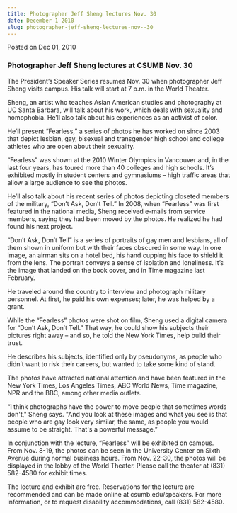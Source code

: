 ```yaml
---
title: Photographer Jeff Sheng lectures Nov. 30
date: December 1 2010
slug: photographer-jeff-sheng-lectures-nov--30
---
```





<span class="date">Posted on Dec 01, 2010    </span>
<h3><strong>Photographer Jeff Sheng lectures at CSUMB Nov.
30</strong></h3>
<p>The President&#x2019;s Speaker Series resumes Nov. 30 when photographer
Jeff Sheng visits campus. His talk will start at 7 p.m. in the
World Theater.</p>
<p>Sheng, an artist who teaches Asian American studies and
photography at UC Santa Barbara, will talk about his work, which
deals with sexuality and homophobia. He&#x2019;ll also talk about his
experiences as an activist of color.</p>
<p>He&#x2019;ll present &#x201C;Fearless,&#x201D; a series of photos he has worked on
since 2003 that depict lesbian, gay, bisexual and transgender high
school and college athletes who are open about their sexuality.</p>
<p>&#x201C;Fearless&#x201D; was shown at the 2010 Winter Olympics in Vancouver
and, in the last four years, has toured more than 40 colleges and
high schools. It&#x2019;s exhibited mostly in student centers and
gymnasiums &#x2013; high traffic areas that allow a large audience to see
the photos.</p>
<p>He&#x2019;ll also talk about his recent series of photos depicting
closeted members of the military, &#x201C;Don&#x2019;t Ask, Don&#x2019;t Tell.&#x201D; In 2008,
when &#x201C;Fearless&#x201D; was first featured in the national media, Sheng
received e-mails from service members, saying they had been moved
by the photos. He realized he had found his next project.</p>
<p>&#x201C;Don&#x2019;t Ask, Don&#x2019;t Tell&#x201D; is a series of portraits of gay men and
lesbians, all of them shown in uniform but with their faces
obscured in some way. In one image, an airman sits on a hotel bed,
his hand cupping his face to shield it from the lens. The portrait
conveys a sense of isolation and loneliness. It&#x2019;s the image that
landed on the book cover, and in Time magazine last February.</p>
<p>He traveled around the country to interview and photograph
military personnel. At first, he paid his own expenses; later, he
was helped by a grant.</p>
<p>While the &#x201C;Fearless&#x201D; photos were shot on film, Sheng used a
digital camera for &#x201C;Don&#x2019;t Ask, Don&#x2019;t Tell.&#x201D; That way, he could show
his subjects their pictures right away &#x2013; and so, he told the New
York Times, help build their trust.</p>
<p>He describes his subjects, identified only by pseudonyms, as
people who didn&#x2019;t want to risk their careers, but wanted to take
some kind of stand.</p>
<p>The photos have attracted national attention and have been
featured in the New York Times, Los Angeles Times, ABC World News,
Time magazine, NPR and the BBC, among other media outlets.</p>
<p>&#x201C;I think photographs have the power to move people that
sometimes words don&apos;t,&quot; Sheng says. &quot;And you look at these images
and what you see is that people who are gay look very similar, the
same, as people you would assume to be straight. That&apos;s a powerful
message.&#x201D;</p>
<p>In conjunction with the lecture, &#x201C;Fearless&#x201D; will be exhibited on
campus. From Nov. 8-19, the photos can be seen in the University
Center on Sixth Avenue during normal business hours. From Nov.
22-30, the photos will be displayed in the lobby of the World
Theater. Please call the theater at (831) 582-4580 for exhibit
times.</p>
<p>The lecture and exhibit are free. Reservations for the lecture
are recommended and can be made online at csumb.edu/speakers. For
more information, or to request disability accommodations, call
(831) 582-4580.<br>
&#xA0;</br></p>





